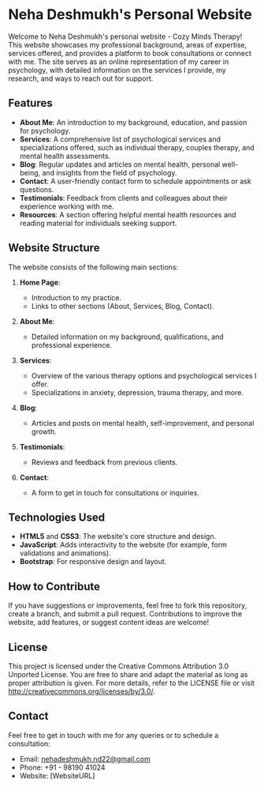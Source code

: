 <!-- 

Credits:
- Original Work Titled "Twenty by HTML5 UP" by @ajlkn (AJ: aj@lkn.io | @ajlkn) is licensed under CC BY 3.0 (html5up.net/license). 
- Modifications were made by Aditya Deshmukh. 
- Modifications include updating the template for a personal portfolio. 
- Additionally, the animations and visualizations have been updated as per personal needs. 

-->

<!--

Resource Credits:

	Demo Images:
		Unsplash (unsplash.com)

	Icons:
		Font Awesome (fontawesome.io)

	Other:
		jQuery (jquery.com)
		Scrollex (github.com/ajlkn/jquery.scrollex)
		Responsive Tools (github.com/ajlkn/responsive-tools)
	
-->

# Neha Deshmukh's Personal Website

Welcome to Neha Deshmukh's personal website - Cozy Minds Therapy! This website showcases my professional background, areas of expertise, services offered, and provides a platform to book consultations or connect with me. The site serves as an online representation of my career in psychology, with detailed information on the services I provide, my research, and ways to reach out for support.

## Features

- **About Me**: An introduction to my background, education, and passion for psychology.
- **Services**: A comprehensive list of psychological services and specializations offered, such as individual therapy, couples therapy, and mental health assessments.
- **Blog**: Regular updates and articles on mental health, personal well-being, and insights from the field of psychology.
- **Contact**: A user-friendly contact form to schedule appointments or ask questions.
- **Testimonials**: Feedback from clients and colleagues about their experience working with me.
- **Resources**: A section offering helpful mental health resources and reading material for individuals seeking support.

## Website Structure

The website consists of the following main sections:

1. **Home Page**: 
   - Introduction to my practice.
   - Links to other sections (About, Services, Blog, Contact).

2. **About Me**: 
   - Detailed information on my background, qualifications, and professional experience.

3. **Services**: 
   - Overview of the various therapy options and psychological services I offer.
   - Specializations in anxiety, depression, trauma therapy, and more.

4. **Blog**: 
   - Articles and posts on mental health, self-improvement, and personal growth.

5. **Testimonials**: 
   - Reviews and feedback from previous clients.

6. **Contact**: 
   - A form to get in touch for consultations or inquiries.

## Technologies Used

- **HTML5** and **CSS3**: The website's core structure and design.
- **JavaScript**: Adds interactivity to the website (for example, form validations and animations).
- **Bootstrap**: For responsive design and layout.
<!-- - **PHP** (optional): If you have a server-side contact form.
- **MySQL** (optional): For blog or testimonials storage (if needed). -->

## How to Contribute

If you have suggestions or improvements, feel free to fork this repository, create a branch, and submit a pull request. Contributions to improve the website, add features, or suggest content ideas are welcome!

## License

This project is licensed under the Creative Commons Attribution 3.0 Unported License. You are free to share and adapt the material as long as proper attribution is given. For more details, refer to the LICENSE file or visit http://creativecommons.org/licenses/by/3.0/.

## Contact
Feel free to get in touch with me for any queries or to schedule a consultation:

- Email: nehadeshmukh.nd22@gmail.com
- Phone: +91 - 98190 41024
- Website: [WebsiteURL]